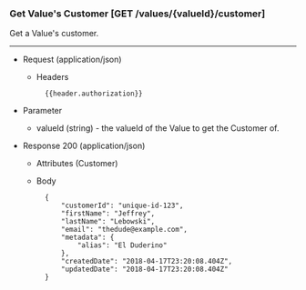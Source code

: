 ### Get Value's Customer [GET /values/{valueId}/customer]

Get a Value's customer.

---

+ Request (application/json)
    + Headers
    
            {{header.authorization}}

+ Parameter
    + valueId (string) - the valueId of the Value to get the Customer of.

+ Response 200 (application/json)
    + Attributes (Customer)

    + Body

            {
                "customerId": "unique-id-123",
                "firstName": "Jeffrey",
                "lastName": "Lebowski",
                "email": "thedude@example.com",
                "metadata": {
                    "alias": "El Duderino"
                },
                "createdDate": "2018-04-17T23:20:08.404Z",
                "updatedDate": "2018-04-17T23:20:08.404Z"
            }
